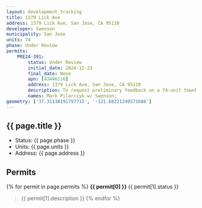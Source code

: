 ```yaml
---
layout: development_tracking
title: 1379 Lick Ave
address: 1379 Lick Ave, San Jose, CA 95110
developer: Swenson
municipality: San Jose
units: 74
phase: Under Review
permits:
    PRE24-391:
        status: Under Review
        initial_date: 2024-12-23
        final_date: None
        apn: [43446116]
        address: 1379 Lick Ave, San Jose, CA 95110
        description: To request preliminary feedback on a 74-unit townhome and discuss zoning conformance
        names: Mark Pilarczyk w/ Swenson;
geometry: ['37.31138191797715', '-121.88221240571686']
---
```


## {{ page.title }}

- Status: {{ page.phase }}
- Units: {{ page.units }}
- Address: {{ page.address }}

## Permits

{% for permit in page.permits %}
  **{{ permit[0] }}** <span class="tag">{{ permit[1].status }}</span>
  >{{ permit[1].description }}
{% endfor %}
